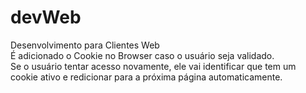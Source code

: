 # devWeb
Desenvolvimento para Clientes Web<br>
É adicionado o Cookie no Browser caso o usuário seja validado.<br>
Se o usuário tentar acesso novamente, ele vai identificar que tem um cookie ativo e redicionar para a próxima página automaticamente.
